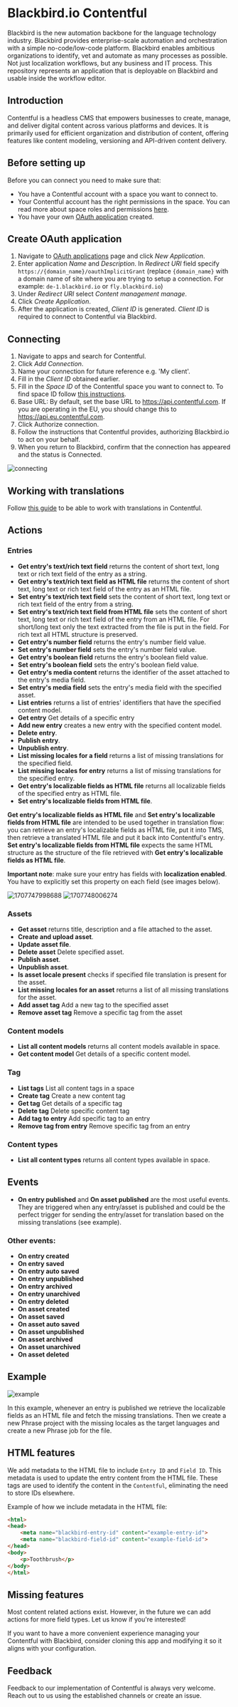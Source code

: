 # Blackbird.io Contentful

Blackbird is the new automation backbone for the language technology industry. Blackbird provides enterprise-scale automation and orchestration with a simple no-code/low-code platform. Blackbird enables ambitious organizations to identify, vet and automate as many processes as possible. Not just localization workflows, but any business and IT process. This repository represents an application that is deployable on Blackbird and usable inside the workflow editor.

## Introduction

<!-- begin docs -->

Contentful is a headless CMS that empowers businesses to create, manage, and deliver digital content across various platforms and devices. It is primarily used for efficient organization and distribution of content, offering features like content modeling, versioning and API-driven content delivery.

## Before setting up

Before you can connect you need to make sure that:

- You have a Contentful account with a space you want to connect to.
- Your Contentful account has the right permissions in the space. You can read more about space roles and permissions [here](https://www.contentful.com/help/space-roles-and-permissions/).
- You have your own [OAuth application](https://app.contentful.com/account/profile/developers/applications) created.

## Create OAuth application

1. Navigate to [OAuth applications](https://app.contentful.com/account/profile/developers/applications) page and click _New Application_.
2. Enter application _Name_ and _Description_. In _Redirect URI_ field specify `https://{domain_name}/oauthImplicitGrant` (replace `{domain_name}` with a domain name of site where you are trying to setup a connection. For example: `de-1.blackbird.io` or `fly.blackbird.io`)
3. Under _Redirect URI_ select _Content management manage_.
4. Click _Create Application_.
5. After the application is created, _Client ID_ is generated. _Client ID_ is required to connect to Contentful via Blackbird.

## Connecting

1. Navigate to apps and search for Contentful.
2. Click _Add Connection_.
3. Name your connection for future reference e.g. 'My client'.
4. Fill in the _Client ID_ obtained earlier.
5. Fill in the _Space ID_ of the Contentful space you want to connect to. To find space ID follow [this instructions](https://www.contentful.com/help/find-space-id/).
6. Base URL: By default, set the base URL to https://api.contentful.com. If you are operating in the EU, you should change this to https://api.eu.contentful.com.
7. Click Authorize connection.
8. Follow the instructions that Contentful provides, authorizing Blackbird.io to act on your behalf.
9. When you return to Blackbird, confirm that the connection has appeared and the status is Connected.

![connecting](image/README/connecting.png)

## Working with translations

Follow [this guide](https://www.contentful.com/help/working-with-translations/) to be able to work with translations in Contentful.

## Actions

### Entries

- **Get entry's text/rich text field** returns the content of short text, long text or rich text field of the entry as a string.
- **Get entry's text/rich text field as HTML file** returns the content of short text, long text or rich text field of the entry as an HTML file.
- **Set entry's text/rich text field** sets the content of short text, long text or rich text field of the entry from a string.
- **Set entry's text/rich text field from HTML file** sets the content of short text, long text or rich text field of the entry from an HTML file. For short/long text only the text extracted from the file is put in the field. For rich text all HTML structure is preserved.
- **Get entry's number field** returns the entry's number field value.
- **Set entry's number field** sets the entry's number field value.
- **Get entry's boolean field** returns the entry's boolean field value.
- **Set entry's boolean field** sets the entry's boolean field value.
- **Get entry's media content** returns the identifier of the asset attached to the entry's media field.
- **Set entry's media field** sets the entry's media field with the specified asset.
- **List entries** returns a list of entries' identifiers that have the specified content model.
- **Get entry** Get details of a specific entry
- **Add new entry** creates a new entry with the specified content model.
- **Delete entry**.
- **Publish entry**.
- **Unpublish entry**.
- **List missing locales for a field** returns a list of missing translations for the specified field.
- **List missing locales for entry** returns a list of missing translations for the specified entry.
- **Get entry's localizable fields as HTML file** returns all localizable fields of the specified entry as HTML file.
- **Set entry's localizable fields from HTML file**.

**Get entry's localizable fields as HTML file** and **Set entry's localizable fields from HTML file** are intended to be used together in translation flow: you can retrieve an entry's localizable fields as HTML file, put it into TMS, then retrieve a translated HTML file and put it back into Contentful's entry. **Set entry's localizable fields from HTML file** expects the same HTML structure as the structure of the file retrieved with **Get entry's localizable fields as HTML file**.

**Important note**: make sure your entry has fields with **localization enabled**. You have to explicitly set this property on each field (see images below).

![1707747998688](image/README/1707747998688.png)
![1707748006274](image/README/1707748006274.png)

### Assets

- **Get asset** returns title, description and a file attached to the asset.
- **Create and upload asset**.
- **Update asset file**.
- **Delete asset** Delete specified asset.
- **Publish asset**.
- **Unpublish asset**.
- **Is asset locale present** checks if specified file translation is present for the asset.
- **List missing locales for an asset** returns a list of all missing translations for the asset.
- **Add asset tag** Add a new tag to the specified asset
- **Remove asset tag** Remove a specific tag from the asset

### Content models

- **List all content models** returns all content models available in space.
- **Get content model** Get details of a specific content model.

### Tag
- **List tags** List all content tags in a space
- **Create tag** Create a new content tag
- **Get tag** Get details of a specific tag
- **Delete tag** Delete specific content tag
- **Add tag to entry** Add specific tag to an entry
- **Remove tag from entry** Remove specific tag from an entry

### Content types
- **List all content types** returns all content types available in space.

## Events

- **On entry published** and **On asset published** are the most useful events. They are triggered when any entry/asset is published and could be the perfect trigger for sending the entry/asset for translation based on the missing translations (see example).

### Other events:

- **On entry created**
- **On entry saved**
- **On entry auto saved**
- **On entry unpublished**
- **On entry archived**
- **On entry unarchived**
- **On entry deleted**
- **On asset created**
- **On asset saved**
- **On asset auto saved**
- **On asset unpublished**
- **On asset archived**
- **On asset unarchived**
- **On asset deleted**

## Example

![example](image/README/example.png)

In this example, whenever an entry is published we retrieve the localizable fields as an HTML file and fetch the missing translations. Then we create a new Phrase project with the missing locales as the target languages and create a new Phrase job for the file.

## HTML features

We add metadata to the HTML file to include `Entry ID` and `Field ID`. This metadata is used to update the entry content from the HTML file. These tags are used to identify the content in the `Contentful`, eliminating the need to store IDs elsewhere.

Example of how we include metadata in the HTML file:

```html
<html>
<head>
    <meta name="blackbird-entry-id" content="example-entry-id">
    <meta name="blackbird-field-id" content="example-field-id">
</head>
<body>
    <p>Toothbrush</p>
</body>
</html>
```

## Missing features

Most content related actions exist. However, in the future we can add actions for more field types. Let us know if you're interested!

If you want to have a more convenient experience managing your Contentful with Blackbird, consider cloning this app and modifying it so it aligns with your configuration.

## Feedback

Feedback to our implementation of Contentful is always very welcome. Reach out to us using the established channels or create an issue.

<!-- end docs -->
